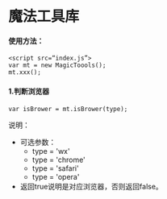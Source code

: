 # 魔法工具库
#### 使用方法：
```
<script src=“index.js”>
var mt = new MagicToools();
mt.xxx();
```

#### 1.判断浏览器
`var isBrower = mt.isBrower(type);`

说明：
+ 可选参数：
    + type = 'wx'
    + type = 'chrome'
    + type = 'safari'
    + type = 'opera'
+ 返回true说明是对应浏览器，否则返回false。


